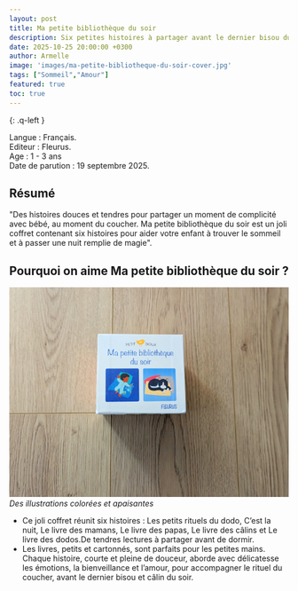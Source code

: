 ```yaml
---
layout: post
title: Ma petite bibliothèque du soir
description: Six petites histoires à partager avant le dernier bisou du soir.
date: 2025-10-25 20:00:00 +0300
author: Armelle
image: 'images/ma-petite-bibliotheque-du-soir-cover.jpg'
tags: ["Sommeil","Amour"]
featured: true
toc: true
---
```


{: .q-left }

Langue : Français.                 
Editeur : Fleurus.           
Age : 1 - 3 ans                          
Date de parution : 19 septembre 2025.         

## Résumé

"Des histoires douces et tendres pour partager un moment de complicité avec bébé, au moment du coucher. Ma petite bibliothèque du soir est un joli coffret contenant six histoires pour aider votre enfant à trouver le sommeil et à passer une nuit remplie de magie".

## Pourquoi on aime Ma petite bibliothèque du soir ?

![Des illustrations colorées et apaisantes](images/ma-petite-bibliotheque-du-soir-cover.jpg)
*Des illustrations colorées et apaisantes*
- Ce joli coffret réunit six histoires : Les petits rituels du dodo, C’est la nuit, Le livre des mamans, Le livre des papas, Le livre des câlins et Le livre des dodos.De tendres lectures à partager avant de dormir. 
- Les livres, petits et cartonnés, sont parfaits pour les petites mains. Chaque histoire, courte et pleine de douceur, aborde avec délicatesse les émotions, la bienveillance et l’amour, pour accompagner le rituel du coucher, avant le dernier bisou et câlin du soir.
